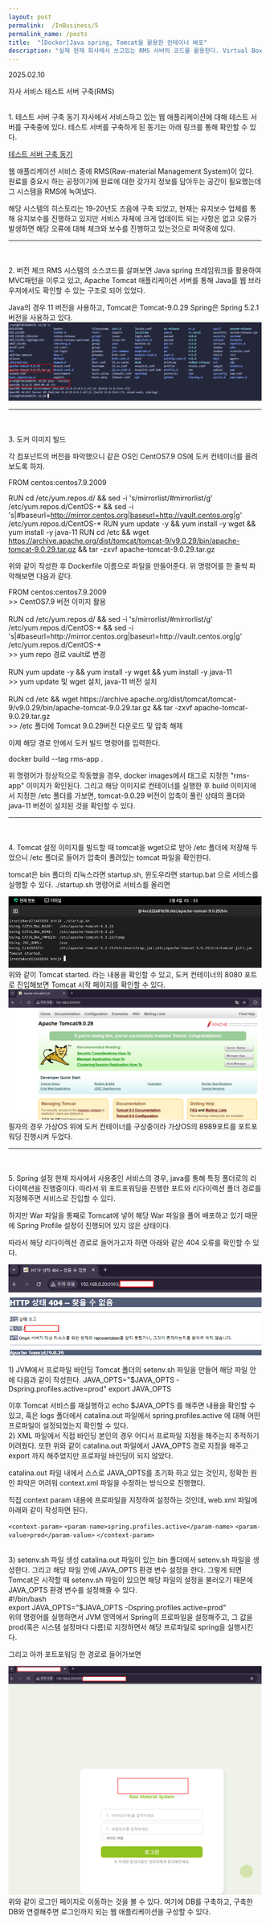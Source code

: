 ```yaml
---
layout: post
permalink:  /InBusiness/5
permalink_name: /posts
title:  "[Docker]Java spring, Tomcat을 활용한 컨테이너 배포"
description: "실제 현재 회사에서 쓰고있는 RMS 서버의 코드를 활용한다. Virtual Box를 활용해 게스트 OS를 구축하고, 호스트-게스트의 경우 브릿지 네트워크로 연결한다. 이후 게스트OS에 도커를 구성해 해당 환경 내에서 테스트 서버를 구축한다. 현장에선 리눅스 서버라 이렇게까지 할 필요가 없지만, 자택이라서 위와 같이 환경 구성 후 테스트 서버를 구축했다."
---
```


<p class="date">2025.02.10</p>

<p class="caution">자사 서비스 테스트 서버 구축(RMS)</p>
<br>
<span class="mini-title">1. 테스트 서버 구축 동기</span>
자사에서 서비스하고 있는 웹 애플리케이션에 대해 테스트 서버를 구축중에 있다.
테스트 서버를 구축하게 된 동기는 아래 링크를 통해 확인할 수 있다.

<a href="/InBusiness/1.html#title" target="_blank">테스트 서버 구축 동기</a>

웹 애플리케이션 서비스 중에 RMS(Raw-material Management System)이 있다.
원료를 중요시 하는 공정이기에
원료에 대한 갖가지 정보를 담아두는 공간이 필요했는데
그 시스템을 RMS에 녹여냈다.

해당 시스템의 히스토리는 19-20년도 즈음에 구축 되었고,
현재는 유지보수 업체를 통해 유지보수를 진행하고 있지만
서비스 자체에 크게 업데이트 되는 사항은 없고
오류가 발생하면 해당 오류에 대해 체크와 보수를 진행하고 있는것으로 파악중에 있다.
<hr>
<br>
<br>
<span class="mini-title">2. 버전 체크</span>
RMS 시스템의 소스코드를 살펴보면
Java spring 프레임워크를 활용하여 MVC패턴을 이루고 있고,
Apache Tomcat 애플리케이션 서버를 통해 Java를 웹 브라우저에서도 확인할 수 있는 구조로 되어 있었다.

Java의 경우 11 버전을 사용하고,
Tomcat은 Tomcat-9.0.29
Spring은 Spring 5.2.1 버전을 사용하고 있다.
<img class="image" src="/contents/imgs/InBusiness_5/1_.png">
<hr>
<br>
<br>
<span class="mini-title">3. 도커 이미지 빌드</span>

각 컴포넌트의 버전을 파악했으니
같은 OS인 CentOS7.9 OS에 도커 컨테이너를 올려보도록 하자.

<p class="codes">FROM centos:centos7.9.2009

RUN cd /etc/yum.repos.d/ && sed -i 's/mirrorlist/#mirrorlist/g' /etc/yum.repos.d/CentOS-* && sed -i 's|#baseurl=http://mirror.centos.org|baseurl=http://vault.centos.org|g' /etc/yum.repos.d/CentOS-*
RUN yum update -y && yum install -y wget && yum install -y java-11 
RUN cd /etc && wget https://archive.apache.org/dist/tomcat/tomcat-9/v9.0.29/bin/apache-tomcat-9.0.29.tar.gz && tar -zxvf apache-tomcat-9.0.29.tar.gz
</p>

위와 같이 작성한 후 Dockerfile 이름으로 파일을 만들어준다.
위 명령어를 한 줄씩 파악해보면 다음과 같다.
<div class="amplification">
FROM centos:centos7.9.2009<br>
>> CentOS7.9 버전 이미지 활용<br>
<br>
RUN cd /etc/yum.repos.d/ && sed -i 's/mirrorlist/#mirrorlist/g' /etc/yum.repos.d/CentOS-* && sed -i 's|#baseurl=http://mirror.centos.org|baseurl=http://vault.centos.org|g' /etc/yum.repos.d/CentOS-*<br>
>> yum repo 경로 vault로 변경<br>
<br>
RUN yum update -y && yum install -y wget && yum install -y java-11<br>
>> yum update 및 wget 설치, java-11 버전 설치<br>
<br>
RUN cd /etc && wget https://archive.apache.org/dist/tomcat/tomcat-9/v9.0.29/bin/apache-tomcat-9.0.29.tar.gz && tar -zxvf apache-tomcat-9.0.29.tar.gz<br>
>> /etc 폴더에 Tomcat 9.0.29버전 다운로드 및 압축 해제<br>
</div>

이제 해당 경로 안에서 도커 빌드 명령어를 입력한다.

<span class="codes">docker build --tag rms-app .</span>

위 명령어가 정상적으로 작동했을 경우, 
docker images에서 태그로 지정한 "rms-app" 이미지가 확인된다.
그리고 해당 이미지로 컨테이너를 실행한 후
build 이미지에서 지정한 /etc 폴더를 가보면,
tomcat-9.0.29 버전이 압축이 풀린 상태의 폴더와
java-11 버전이 설치된 것을 확인할 수 있다.
<hr>
<br>
<br>
<span class="mini-title">4. Tomcat 설정</span>
이미지를 빌드할 때 tomcat을 wget으로 받아 /etc 폴더에 저장해 두었으니
/etc 폴더로 들어가 압축이 풀려있는 tomcat 파일을 확인한다.

tomcat은 bin 폴더의 리눅스라면 startup.sh, 윈도우라면 startup.bat 으로 서비스를 실행할 수 있다.
./startup.sh 명령어로 서비스를 올리면

<img class="image" src="/contents/imgs/InBusiness_5/2_.png">
위와 같이 Tomcat started. 라는 내용을 확인할 수 있고,
도커 컨테이너의 8080 포트로 진입해보면 Tomcat 시작 페이지를 확인할 수 있다.

<fig class="fig">
<img class="image" src="/contents/imgs/InBusiness_5/3_.png">
<figcaption class="figcap">필자의 경우 가상OS 위에 도커 컨테이너를 구상중이라 가상OS의 8989포트를 포트포워딩 진행시켜 두었다.</figcaption>
</fig>
<hr>
<br>
<br>
<span class="mini-title">5. Spring 설정</span>
현재 자사에서 사용중인 서비스의 경우,
java를 통해 특정 폴더로의 리다이렉션을 진행중이다.
따라서 위 포트포워딩을 진행한 포트와 리다이렉션 폴더 경로를 지정해주면
서비스로 진입할 수 있다.

하지만 War 파일을 통째로 Tomcat에 넣어
해당 War 파일을 풀어 배포하고 있기 때문에
Spring Profile 설정이 진행되어 있지 않은 상태이다.

따라서 해당 리다이렉션 경로로 들어가고자 하면
아래와 같은 404 오류를 확인할 수 있다.

<img class="image" src="/contents/imgs/InBusiness_5/4_.png">
<br>
<span class="mini-sub">1) JVM에서 프로파일 바인딩</span>
Tomcat 폴더의 setenv.sh 파일을 만들어 해당 파일 안에 다음과 같이 작성한다.
JAVA_OPTS="$JAVA_OPTS -Dspring.profiles.active=prod"
export JAVA_OPTS

이후 Tomcat 서비스를 재실행하고 echo $JAVA_OPTS 를 해주면 내용을 확인할 수 있고,
혹은 logs 폴더에서 catalina.out 파일에서 spring.profiles.active 에 대해
어떤 프로파일이 설정되었는지 확인할 수 있다.
<br>
<span class="mini-sub">2) XML 파일에서 직접 바인딩</span>
본인의 경우 어디서 프로파일 지정을 해주는지 추적하기 어려웠다.
또한 위와 같이 catalina.out 파일에서 JAVA_OPTS 경로 지정을 해주고
export 까지 해주었지만 프로파일 바인딩이 되지 않았다.

catalina.out 파일 내에서 스스로 JAVA_OPTS를 초기화 하고 있는 것인지,
정확한 원인 파악은 어려워 context.xml 파일을 수정하는 방식으로 진행했다.

직접 context param 내용에 프로파일을 지정하여 설정하는 것인데,
web.xml 파일에 아래와 같이 작성하면 된다.

`<context-param>`
    `<param-name>spring.profiles.active</param-name>`
    `<param-value>prod</param-value>`
`</context-param>`

<br>
<span class="mini-sub">3) setenv.sh 파일 생성</span>
catalina.out 파일이 있는 bin 폴더에서 setenv.sh 파일을 생성한다.
그리고 해당 파일 안에 JAVA_OPTS 환경 변수 설정을 한다.
그렇게 되면 Tomcat은 시작할 때 setenv.sh 파일이 있으면
해당 파일의 설정을 불러오기 때문에 JAVA_OPTS 환경 변수를 설정해줄 수 있다.

<div class="amplification">
#!/bin/bash<br>
export JAVA_OPTS="$JAVA_OPTS -Dspring.profiles.active=prod"
</div>
위의 명령어를 실행하면서 JVM 영역에서 Spring의 프로파일을 설정해주고,
그 값을 prod(혹은 시스템 설정마다 다름)로 지정하면서
해당 프로파일로 spring을 실행시킨다.

그리고 아까 포트포워딩 한 경로로 들어가보면
<br>

<img class="image" src="/contents/imgs/InBusiness_5/5_.png">
위와 같이 로그인 페이지로 이동하는 것을 볼 수 있다.
여기에 DB를 구축하고, 구축한 DB와 연결해주면
로그인까지 되는 웹 애플리케이션을 구성할 수 있다.








